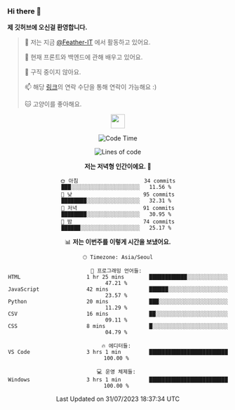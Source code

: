 ### Hi there 👋

**제 깃허브에 오신걸 환영합니다.**
 > 🔭 저는 지금 [@Feather-IT](https://www.github.com/Feather-IT) 에서 활동하고 있어요.
> 
 >  🌱 현재 프론트와 백엔드에 관해 배우고 있어요.
> 
 >  🚫 구직 중이지 않아요.
> 
 > 📫 해당 [링크](https://litt.ly/wh3nilvyou)의 연락 수단을 통해 연락이 가능해요 :)
>
 > 🐱 고양이를 좋아해요.

<div align="center"> 
 <a href="https://litt.ly/wh3nilvyou">
    <img src="https://github.githubassets.com/images/mona-loading-default.gif" width="32" />
 </a>

<!--START_SECTION:waka-->
![Code Time](http://img.shields.io/badge/Code%20Time-18%20hrs%204%20mins-blue)

![Lines of code](https://img.shields.io/badge/%EC%A0%80%EB%8A%94%20%EC%97%AC%ED%83%9C%EA%B9%8C%EC%A7%80%20-367.9%20thousand%20%EC%A4%84%EC%9D%98%20%EC%BD%94%EB%93%9C%EB%A5%BC%20%EC%9E%91%EC%84%B1%ED%96%88%EC%96%B4%EC%9A%94.-blue)

**저는 저녁형 인간이에요. 🦉** 

```text
🌞 아침                     34 commits          ███░░░░░░░░░░░░░░░░░░░░░░   11.56 % 
🌆 낮　                     95 commits          ████████░░░░░░░░░░░░░░░░░   32.31 % 
🌃 저녁                     91 commits          ████████░░░░░░░░░░░░░░░░░   30.95 % 
🌙 밤　                     74 commits          ██████░░░░░░░░░░░░░░░░░░░   25.17 % 
```


📊 **저는 이번주를 이렇게 시간을 보냈어요.** 

```text
🕑︎ Timezone: Asia/Seoul

💬 프로그래밍 언어들: 
HTML                     1 hr 25 mins        ████████████░░░░░░░░░░░░░   47.21 % 
JavaScript               42 mins             ██████░░░░░░░░░░░░░░░░░░░   23.57 % 
Python                   20 mins             ███░░░░░░░░░░░░░░░░░░░░░░   11.29 % 
CSV                      16 mins             ██░░░░░░░░░░░░░░░░░░░░░░░   09.11 % 
CSS                      8 mins              █░░░░░░░░░░░░░░░░░░░░░░░░   04.79 % 

🔥 에디터들: 
VS Code                  3 hrs 1 min         █████████████████████████   100.00 % 

💻 운영 체제들: 
Windows                  3 hrs 1 min         █████████████████████████   100.00 % 
```


 Last Updated on 31/07/2023 18:37:34 UTC
<!--END_SECTION:waka-->
</div>

